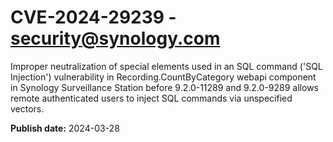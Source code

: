 # CVE-2024-29239 - security@synology.com

Improper neutralization of special elements used in an SQL command ('SQL Injection') vulnerability in Recording.CountByCategory webapi component in Synology Surveillance Station before 9.2.0-11289 and 9.2.0-9289 allows remote authenticated users to inject SQL commands via unspecified vectors.

**Publish date:** 2024-03-28
